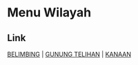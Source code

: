 # Menu Wilayah

## Link

[BELIMBING](https://github.com/gigit-pemilu/pemilu-2024-64-kalimantan-timur/tree/main/pileg-dpr/hitung-suara/sub/64-kalimantan-timur/sub/74-kota-bontang/sub/03-bontang-barat/sub/1001-belimbing)
 | 
[GUNUNG TELIHAN](https://github.com/gigit-pemilu/pemilu-2024-64-kalimantan-timur/tree/main/pileg-dpr/hitung-suara/sub/64-kalimantan-timur/sub/74-kota-bontang/sub/03-bontang-barat/sub/1002-gunung-telihan)
 | 
[KANAAN](https://github.com/gigit-pemilu/pemilu-2024-64-kalimantan-timur/tree/main/pileg-dpr/hitung-suara/sub/64-kalimantan-timur/sub/74-kota-bontang/sub/03-bontang-barat/sub/1003-kanaan)

